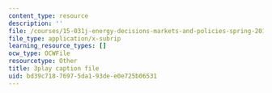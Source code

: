 ```yaml
---
content_type: resource
description: ''
file: /courses/15-031j-energy-decisions-markets-and-policies-spring-2012/bd39c71876975da193dee0e725b06531_-WapZQ_LwFM.vtt
file_type: application/x-subrip
learning_resource_types: []
ocw_type: OCWFile
resourcetype: Other
title: 3play caption file
uid: bd39c718-7697-5da1-93de-e0e725b06531
---
```

